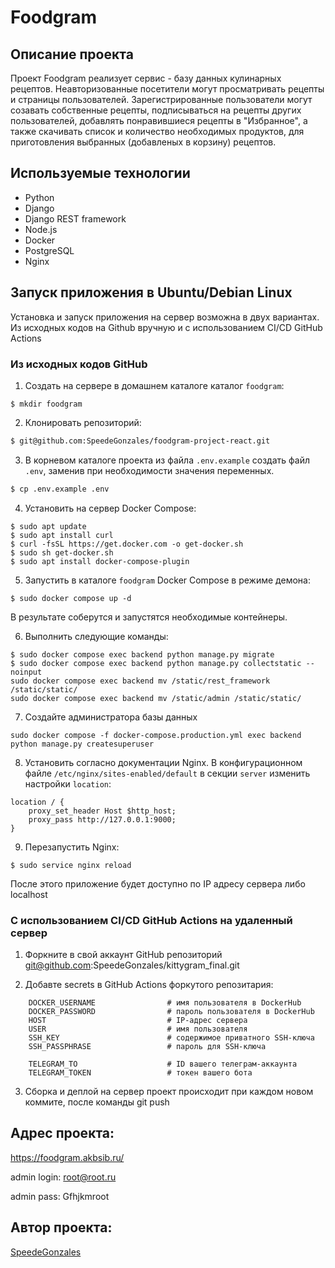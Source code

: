 #  Foodgram

## Описание проекта

Проект Foodgram реализует сервис - базу данных кулинарных рецептов. Неавторизованные посетители могут просматривать рецепты и страницы пользователей.
Зарегистрированные пользователи могут созавать собственные рецепты, подписываться на рецепты других пользователей, добавлять понравившиеся рецепты в "Избранное", а также скачивать список и количество необходимых продуктов, для приготовления выбранных (добавленых в корзину) рецептов.

## Используемые технологии

- Python
- Django
- Django REST framework
- Node.js
- Docker
- PostgreSQL
- Nginx

## Запуск приложения в Ubuntu/Debian Linux

Установка и запуск приложения на сервер возможна в двух вариантах. Из исходных кодов на Github вручную и c использованием CI/CD GitHub Actions

### Из исходных кодов GitHub

1. Создать на сервере в домашнем каталоге каталог `foodgram`:

```
$ mkdir foodgram
```

2. Клонировать репозиторий:

```bash 
$ git@github.com:SpeedeGonzales/foodgram-project-react.git
```

3. В корневом каталоге проекта из файла `.env.example` создать файл `.env`, заменив при необходимости значения переменных.

```bash 
$ cp .env.example .env
```

4. Установить на сервер Docker Compose:

```
$ sudo apt update
$ sudo apt install curl
$ curl -fsSL https://get.docker.com -o get-docker.sh
$ sudo sh get-docker.sh
$ sudo apt install docker-compose-plugin
```

5. Запустить в каталоге `foodgram` Docker Compose в режиме демона:
```
$ sudo docker compose up -d
```
В результате соберутся и запустятся необходимые контейнеры.

6. Выполнить следующие команды:
```
$ sudo docker compose exec backend python manage.py migrate
$ sudo docker compose exec backend python manage.py collectstatic --noinput
sudo docker compose exec backend mv /static/rest_framework /static/static/
sudo docker compose exec backend mv /static/admin /static/static/
```

7. Создайте администратора базы данных
```
sudo docker compose -f docker-compose.production.yml exec backend python manage.py createsuperuser
```

8. Установить согласно документации Nginx. В конфигурационном файле `/etc/nginx/sites-enabled/default` в секции `server` изменить настройки `location`:

```
location / {
    proxy_set_header Host $http_host;
    proxy_pass http://127.0.0.1:9000;
}
```

9. Перезапустить Nginx:

```
$ sudo service nginx reload
```
После этого приложение будет доступно по IP адресу сервера либо localhost

### C использованием CI/CD GitHub Actions на удаленный сервер

1. Форкните в свой аккаунт GitHub репозиторий git@github.com:SpeedeGonzales/kittygram_final.git

2. Добавте secrets в  GitHub Actions форкутого репозитария:

```
    DOCKER_USERNAME                # имя пользователя в DockerHub
    DOCKER_PASSWORD                # пароль пользователя в DockerHub
    HOST                           # IP-адрес сервера
    USER                           # имя пользователя
    SSH_KEY                        # содержимое приватного SSH-ключа
    SSH_PASSPHRASE                 # пароль для SSH-ключа

    TELEGRAM_TO                    # ID вашего телеграм-аккаунта
    TELEGRAM_TOKEN                 # токен вашего бота
```
3. Сборка и деплой на сервер проект происходит при каждом новом коммите, после команды git push


## Адрес проекта:
https://foodgram.akbsib.ru/

admin login: root@root.ru

admin pass: Gfhjkmroot

## Автор проекта:
[SpeedeGonzales](https://github.com/SpeedeGonzales)
